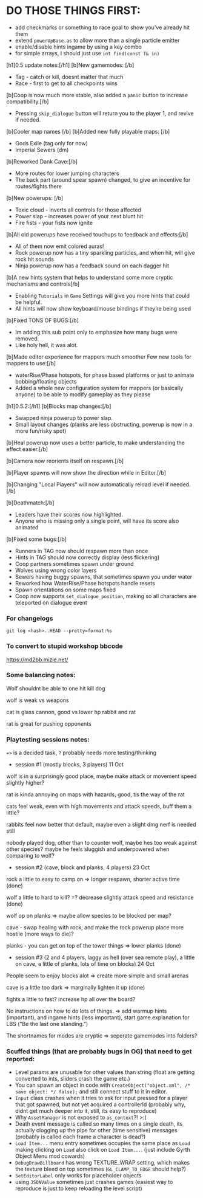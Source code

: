 # DO THOSE THINGS FIRST:
- add checkmarks or something to race goal to show you've already hit them
- extend `powerUpBase.as` to allow more than a single particle emitter
- enable/disable hints ingame by using a key combo
- for simple arrays, I should just use `int find(const T& in)`

[h1]0.5 update notes:[/h1]
[b]New gamemodes: [/b]
- Tag - catch or kill, doesnt matter that much
- Race - first to get to all checkpoints wins

[b]Coop is now much more stable, also added a `panic` button to increase compatibility.[/b]
- Pressing `skip_dialogue` button will return you to the player 1, and revive if needed.

[b]Cooler map names [/b]
[b]Added new fully playable maps: [/b]
- Gods Exile (tag only for now)
- Imperial Sewers (dm)

[b]Reworked Dank Cave:[/b]
- More routes for lower jumping characters
- The back part (around spear spawn) changed, to give an incentive for routes/fights there

[b]New powerups: [/b]
- Toxic cloud - inverts all controls for those affected
- Power slap - increases power of your next blunt hit
- Fire fists - your fists now ignite

[b]All old powerups have received touchups to feedback and effects:[/b]
- All of them now emit colored auras!
- Rock powerup now has a tiny sparkling particles, and when hit, will give rock hit sounds
- Ninja powerup now has a feedback sound on each dagger hit

[b]A new hints system that helps to understand some more cryptic mechanisms and controls[/b]
- Enabling `Tutorials` in `Game` Settings will give you more hints that could be helpful.
- All hints will now show keyboard/mouse bindings if they’re being used

[b]Fixed TONS OF BUGS:[/b]
- Im adding this sub point only to emphasize how many bugs were removed.
- Like holy hell, it was alot.

[b]Made editor experience for mappers much smoother
Few new tools for mappers to use:[/b]
- waterRise/Phase hotspots, for phase based platforms or just to animate bobbing/floating objects
- Added a whole new configuration system for mappers (or basically anyone) to be able to modify gameplay as they please

[h1]0.5.2:[/h1]
[b]Blocks map changes:[/b]
- Swapped ninja powerup to power slap.
- Small layout changes (planks are less obstructing, powerup is now in a more fun/risky spot)
 
[b]Heal powerup now uses a better particle, to make understanding the effect easier.[/b]

[b]Camera now reorients itself on respawn.[/b]

[b]Player spawns will now show the direction while in Editor.[/b]

[b]Changing "Local Players" will now automatically reload level if needed.[/b]

[b]Deathmatch:[/b]
- Leaders have their scores now highlighted.
- Anyone who is missing only a single point, will have its score also animated

[b]Fixed some bugs:[/b]
- Runners in TAG now should respawn more than once
- Hints in TAG should now correctly display (less flickering)
- Coop partners sometimes spawn under ground
- Wolves using wrong color layers
- Sewers having buggy spawns, that sometimes spawn you under water
- Reworked how WaterRise/Phase hotspots handle resets
- Spawn orientations on some maps fixed
- Coop now supports `set_dialogue_position`, making so all characters are teleported on dialogue event

### For changelogs
`git log <hash>..HEAD --pretty=format:%s`

### To convert to stupid workshop bbcode
https://md2bb.mizle.net/

### Some balancing notes:
Wolf shouldnt be able to one hit kill dog

wolf is weak vs weapons

cat is glass cannon, good vs lower hp rabbit and rat

rat is great for pushing opponents

### Playtesting sessions notes:

`=>` is a decided task,
`?` probably needs more testing/thinking

- session #1 (mostly blocks, 3 players) 11 Oct

wolf is in a surprisingly good place, maybe make attack or movement speed slightly higher?

rat is kinda annoying on maps with hazards, good, tis the way of the rat

cats feel weak, even with high movements and attack speeds, buff them a little?

rabbits feel now better that default, maybe even a slight dmg nerf is needed still

nobody played dog, other than to counter wolf, maybe hes too weak against other species? maybe he feels sluggish and underpowered when comparing to wolf?

- session #2 (cave, block and planks, 4 players) 23 Oct

rock a little to easy to camp on  => longer respawn, shorter active time (done)

wolf a little to hard to kill? =? decrease slightly attack speed and resistance (done)

wolf op on planks => maybe allow species to be blocked per map?

cave - swap healing with rock, and make the rock powerup place more hostile (more ways to die)?

planks - you can get on top of the tower things => lower planks (done)

- session #3 (2 and 4 players, laggy as hell (over sea remote play), a little on cave, a little of planks, lots of time on blocks) 24 Oct

People seem to enjoy blocks alot => create more simple and small arenas

cave is a little too dark => marginally lighten it up (done)

fights a little to fast? increase hp all over the board?

No instructions on how to do lots of things. => add warmup hints (important), and ingame hints (less important), start game explanation for LBS ("Be the last one standing.")

The shortnames for modes are cryptic => seperate gamemodes into folders?

### Scuffed things (that are probably bugs in OG) that need to get reported:
- Level params are unusable for other values than string (float are getting converted to ints, sliders crash the game etc.)
- You can spawn an object in code with `CreateObject("object.xml", /* save object: */ false);` and still connect stuff to it in editor.
- `Input` class crashes when it tries to ask for input pressed for a player that got spawned, but not yet acquired a controllerId (probably why, didnt get much deeper into it, still, its easy to reproduce)
- Why `AssetManager` is not exposed to `as_context`?! >:(
- Death event message is called so many times on a single death, its actually clogging up the pipe for other (time sensitive) messages (probably is called each frame a character is dead?)
- `Load Item...` menu entry sometimes occupies the same place as `Load` making clicking on `Load` also click on `Load Item...`. (just include Gyrth Object Menu mod cowards)
- `DebugDrawBillboard` has wrong TEXTURE_WRAP setting, which makes the texture bleed on top sometimes (`GL_CLAMP_TO_EDGE` should help?)
- `SetEditorLabel` only works for placeholder objects
- using `JSONValue` sometimes just crashes games (easiest way to reproduce is just to keep reloading the level script)